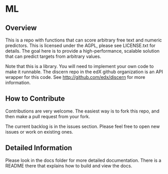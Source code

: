 ML
====================

Overview
---------------------
This is a repo with functions that can score arbitrary free text and numeric predictors.
This is licensed under the AGPL, please see LICENSE.txt for details.
The goal here is to provide a high-performance, scalable solution that can predict targets from arbitrary values.

Note that this is a library.  You will need to implement your own code to make it runnable.  The discern repo in
the edX github organization is an API wrapper for this code.  See http://github.com/edx/discern for more information.

How to Contribute
-----------------------
Contributions are very welcome.  The easiest way is to fork this repo, and then make a pull request from your fork.

The current backlog is in the issues section. Please feel free to open new issues or work on existing ones.

Detailed Information
-------------------------
Please look in the docs folder for more detailed documentation.  There is a README there that explains how to build
and view the docs.
